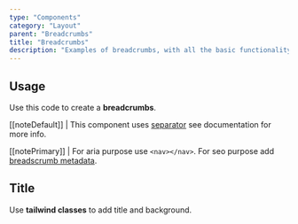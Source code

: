 ```yaml
---
type: "Components"
category: "Layout"
parent: "Breadcrumbs"
title: "Breadcrumbs"
description: "Examples of breadcrumbs, with all the basic functionality and more."
---
```


## Usage

Use this code to create a **breadcrumbs**.

[[noteDefault]]
| This component uses [separator](/components/typography/separator) see documentation for more info.

[[notePrimary]]
| For aria purpose use `<nav></nav>`. For seo purpose add [breadscrumb metadata](https://developers.google.com/search/docs/data-types/breadcrumb).

<demo>
  <demoinline src="demos/components/breadcrumbs/usage">
  </demoinline>
</demo>

## Title

Use **tailwind classes** to add title and background.

<demo>
  <demoinline src="demos/components/breadcrumbs/title">
  </demoinline>
</demo>
